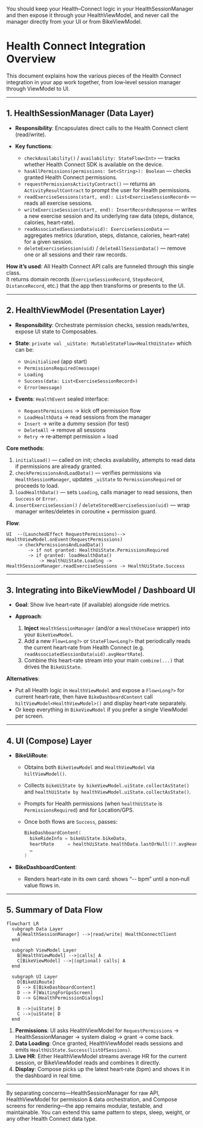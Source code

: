 You should keep your Health–Connect logic in your HealthSessionManager and then expose it through your HealthViewModel, 
and never call the manager directly from your UI or from BikeViewModel.

# Health Connect Integration Overview

This document explains how the various pieces of the Health Connect integration in your app work together, 
from low‑level session manager through ViewModel to UI.

---

## 1. HealthSessionManager **(Data Layer)**

* **Responsibility**: Encapsulates direct calls to the Health Connect client (read/write).
* **Key functions**:

    * `checkAvailability()` / `availability: StateFlow<Int>` — tracks whether Health Connect SDK is available on the device.
    * `hasAllPermissions(permissions: Set<String>): Boolean` — checks granted Health Connect permissions.
    * `requestPermissionsActivityContract()` — returns an `ActivityResultContract` to prompt the user for Health permissions.
    * `readExerciseSessions(start, end): List<ExerciseSessionRecord>` — reads all exercise sessions.
    * `writeExerciseSession(start, end): InsertRecordsResponse` — writes a new exercise session and its underlying raw data (steps, distance, calories, heart‑rate).
    * `readAssociatedSessionData(uid): ExerciseSessionData` — aggregates metrics (duration, steps, distance, calories, heart‑rate) for a given session.
    * `deleteExerciseSession(uid)` / `deleteAllSessionData()` — remove one or all sessions and their raw records.

**How it’s used**: All Health Connect API calls are funneled through this single class.  
It returns domain records (`ExerciseSessionRecord`, `StepsRecord`, `DistanceRecord`, etc.) that the app then transforms or presents to the UI.

---

## 2. HealthViewModel **(Presentation Layer)**

* **Responsibility**: Orchestrate permission checks, session reads/writes, expose UI state to Composables.
* **State**: `private val _uiState: MutableStateFlow<HealthUiState>` which can be:

    * `Uninitialized` (app start)
    * `PermissionsRequired(message)`
    * `Loading`
    * `Success(data: List<ExerciseSessionRecord>)`
    * `Error(message)`
* **Events**: `HealthEvent` sealed interface:

    * `RequestPermissions` → kick off permission flow
    * `LoadHealthData` → read sessions from the manager
    * `Insert` → write a dummy session (for test)
    * `DeleteAll` → remove all sessions
    * `Retry` → re‑attempt permission + load

**Core methods**:

1. `initialLoad()` — called on init; checks availability, attempts to read data if permissions are already granted.
2. `checkPermissionsAndLoadData()` — verifies permissions via `HealthSessionManager`, updates `_uiState` to `PermissionsRequired` or proceeds to load.
3. `loadHealthData()` — sets `Loading`, calls manager to read sessions, then `Success` or `Error`.
4. `insertExerciseSession()` / `deleteStoredExerciseSession(uid)` — wrap manager writes/deletes in coroutine + permission guard.

**Flow**:

```
UI  --(LaunchedEffect RequestPermissions)-->  HealthViewModel.onEvent(RequestPermissions)
    -> checkPermissionsAndLoadData()
        -> if not granted: HealthUiState.PermissionsRequired
        -> if granted: loadHealthData()
            -> HealthUiState.Loading -> HealthSessionManager.readExerciseSessions -> HealthUiState.Success
```

---

## 3. Integrating into BikeViewModel / Dashboard UI

* **Goal**: Show live heart‑rate (if available) alongside ride metrics.
* **Approach**:

    1. **Inject** `HealthSessionManager` (and/or a `HealthUseCase` wrapper) into your `BikeViewModel`.
    2. Add a new `Flow<Long?>` or `StateFlow<Long?>` that periodically reads the current heart‑rate from Health Connect (e.g. `readAssociatedSessionData(uid).avgHeartRate`).
    3. Combine this heart‑rate stream into your main `combine(...)` that drives the `BikeUiState`.

**Alternatives**:

* Put all Health logic in `HealthViewModel` and expose a `Flow<Long?>` for current heart‑rate, then have `BikeDashboardContent` call `hiltViewModel<HealthViewModel>()` and display heart‑rate separately.
* Or keep everything in `BikeViewModel` if you prefer a single ViewModel per screen.

---

## 4. UI (Compose) Layer

* **BikeUiRoute**:

    * Obtains both `BikeViewModel` and `HealthViewModel` via `hiltViewModel()`.
    * Collects `bikeUiState by bikeViewModel.uiState.collectAsState()` and `healthUiState by healthViewModel.uiState.collectAsState()`.
    * Prompts for Health permissions (when `healthUiState` is `PermissionsRequired`) and for Location/GPS.
    * Once both flows are `Success`, passes:

      ```kotlin
      BikeDashboardContent(
        bikeRideInfo = bikeUiState.bikeData,
        heartRate     = healthUiState.healthData.lastOrNull()?.avgHeartRate,
        …
      )
      ```

* **BikeDashboardContent**:

    * Renders heart‑rate in its own card: shows “-- bpm” until a non‑null value flows in.

---

## 5. Summary of Data Flow

```mermaid
flowchart LR
  subgraph Data Layer
    A[HealthSessionManager] -->|read/write| HealthConnectClient
  end

  subgraph ViewModel Layer
    B[HealthViewModel] -->|calls| A
    C[BikeViewModel] -->|(optional) calls| A
  end

  subgraph UI Layer
    D[BikeUiRoute]
    D --> E[BikeDashboardContent]
    D --> F[WaitingForGpsScreen]
    D --> G[HealthPermissionDialogs]

    B -->|uiState| D
    C -->|uiState| D
  end
```

1. **Permissions**: UI asks HealthViewModel for `RequestPermissions` → HealthSessionManager → system dialog → grant → come back.
2. **Data Loading**: Once granted, HealthViewModel reads sessions and emits `HealthUiState.Success(listOfSessions)`.
3. **Live HR**: Either HealthViewModel streams average HR for the current session, or BikeViewModel reads and combines it directly.
4. **Display**: Compose picks up the latest heart‑rate (bpm) and shows it in the dashboard in real time.

---

By separating concerns—HealthSessionManager for raw API, HealthViewModel for permission & data orchestration, and Compose screens for rendering—the app remains modular, testable, and maintainable. You can extend this same pattern to steps, sleep, weight, or any other Health Connect data type.
